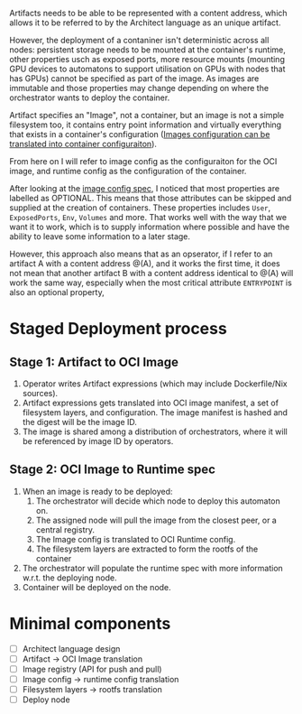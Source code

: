 Artifacts needs to be able to be represented with a content address, which allows it to be referred to by the Architect language as an unique artifact.

However, the deployment of a contaniner isn't deterministic across all nodes: persistent storage needs to be mounted at the container's runtime, other properties usch as exposed ports, more resource mounts (mounting GPU devices to automatons to support utilisation on GPUs with nodes that has GPUs) cannot be specified as part of the image. As images are immutable and those properties may change depending on where the orchestrator wants to deploy the container.

Artifact specifies an "Image", not a container, but an image is not a simple filesystem too, it contains entry point information and virtually everything that exists in a container's configuration ([Images configuration can be translated into container configuraiton](https://github.com/opencontainers/image-spec/blob/master/conversion.md)).

From here on I will refer to image config as the configuraiton for the OCI image, and runtime config as the configuration of the container.

After looking at the [image config spec](https://github.com/opencontainers/image-spec/blob/master/config.md), I noticed that most properties are labelled as OPTIONAL. This means that those attributes can be skipped and supplied at the creation of containers. These properties includes `User`, `ExposedPorts`, `Env`, `Volumes` and more. That works well with the way that we want it to work, which is to supply information where possible and have the ability to leave some information to a later stage.

However, this approach also means that as an opserator, if I refer to an artifact A with a content address @(A), and it works the first time, it does not mean that another artifact B with a content address identical to @(A) will work the same way, especially when the most critical attribute `ENTRYPOINT` is also an optional property,

# Staged Deployment process
## Stage 1: Artifact to OCI Image
1. Operator writes Artifact expressions (which may include Dockerfile/Nix sources).
2. Artifact expressions gets translated into OCI image manifest, a set of filesystem layers, and configuration. The image manifest is hashed and the digest will be the image ID.
3. The image is shared among a distribution of orchestrators, where it will be referenced by image ID by operators.

## Stage 2: OCI Image to Runtime spec
1. When an image is ready to be deployed:
	1. The orchestrator will decide which node to deploy this automaton on.
	2. The assigned node will pull the image from the closest peer, or a central registry.
	3. The Image config is translated to OCI Runtime config.
	4. The filesystem layers are extracted to form the rootfs of the container
2. The orchestrator will populate the runtime spec with more information w.r.t. the deploying node.
3. Container will be deployed on the node.

# Minimal components
- [ ] Architect language design
- [ ] Artifact -> OCI Image translation
- [ ] Image registry (API for push and pull)
- [ ] Image config -> runtime config translation
- [ ] Filesystem layers -> rootfs translation
- [ ] Deploy node
